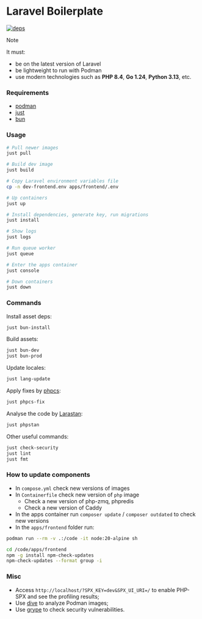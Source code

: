 # Laravel Boilerplate

[![deps](https://github.com/egorsmkv/laravel-boilerplate/actions/workflows/dependabot/dependabot-updates/badge.svg)](https://github.com/egorsmkv/laravel-boilerplate/actions/workflows/dependabot/dependabot-updates)

> [!NOTE]
> It must:
> - be on the latest version of Laravel
> - be lightweight to run with Podman
> - use modern technologies such as **PHP 8.4**, **Go 1.24**, **Python 3.13**, etc.

### Requirements

- [podman](https://github.com/moby/moby)
- [just](https://github.com/casey/just)
- [bun](https://bun.sh)

### Usage

```bash
# Pull newer images
just pull

# Build dev image
just build

# Copy Laravel environment variables file
cp -n dev-frontend.env apps/frontend/.env

# Up containers
just up

# Install dependencies, generate key, run migrations
just install

# Show logs
just logs

# Run queue worker
just queue

# Enter the apps container
just console

# Down containers
just down
```

### Commands

Install asset deps:

```bash
just bun-install
```

Build assets:

```bash
just bun-dev
just bun-prod
```

Update locales:

```bash
just lang-update
```

Apply fixes by [phpcs](https://github.com/squizlabs/PHP_CodeSniffer):

```bash
just phpcs-fix
```

Analyse the code by [Larastan](https://github.com/larastan/larastan):

```bash
just phpstan
```

Other useful commands:

```bash
just check-security
just lint
just fmt
```

### How to update components

- In `compose.yml` check new versions of images
- In `Containerfile` check new version of `php` image
  - Check a new version of php-zmq, phpredis
  - Check a new version of Caddy
- In the apps container run `composer update` / `composer outdated` to check new versions
- In the `apps/frontend` folder run:

```bash
podman run --rm -v .:/code -it node:20-alpine sh

cd /code/apps/frontend
npm -g install npm-check-updates
npm-check-updates --format group -i
```

### Misc

- Access `http://localhost/?SPX_KEY=dev&SPX_UI_URI=/` to enable PHP-SPX and see the profiling results;
- Use [dive](https://github.com/wagoodman/dive) to analyze Podman images;
- Use [grype](https://github.com/anchore/grype) to check security vulnerabilities.
